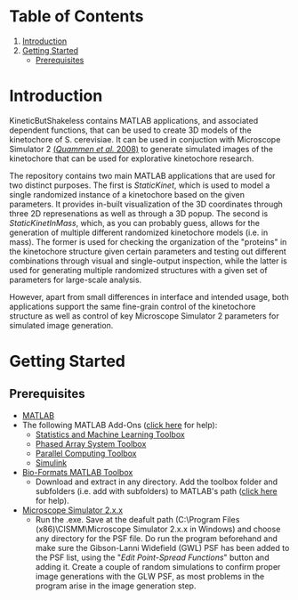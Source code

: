 # Table of Contents
1. [Introduction](#introduction)
2. [Getting Started](#gettingstarted)
    - [Prerequisites](#prerequisites)

<a name="introduction"><a/>
# Introduction
KineticButShakeless contains MATLAB applications, and associated dependent functions, that can be used to create 3D models of the kinetochore of S. cerevisiae. It can be used in conjuction with Microscope Simulator 2 [(*Quammen et al.* 2008)](https://www.ncbi.nlm.nih.gov/pubmed/20431698) to generate simulated images of the kinetochore that can be used for explorative kinetochore research.

The repository contains two main MATLAB applications that are used for two distinct purposes. The first is *StaticKinet*, which is used to model a single randomized instance of a kinetochore based on the given parameters. It provides in-built visualization of the 3D coordinates through three 2D represenations as well as through a 3D popup. The second is *StaticKinetInMass*, which, as you can probably guess, allows for the generation of multiple different randomized kinetochore models (i.e. in mass). The former is used for checking the organization of the "proteins" in the kinetochore structure given certain parameters and testing out different combinations through visual and single-output inspection, while the latter is used for generating multiple randomized structures with a given set of parameters for large-scale analysis.

However, apart from small differences in interface and intended usage, both applications support the same fine-grain control of the kinetochore structure as well as control of key Microscope Simulator 2 parameters for simulated image generation.

<a name="gettingstarted"><a/>
# Getting Started
<a name="prerequisites"><a/>
## Prerequisites
* [MATLAB](https://www.mathworks.com/downloads/)
* The following MATLAB Add-Ons ([click here](https://www.mathworks.com/help/matlab/matlab_env/get-add-ons.html) for help):
  * [Statistics and Machine Learning Toolbox](https://www.mathworks.com/products/statistics.html)
  * [Phased Array System Toolbox](https://www.mathworks.com/products/phased-array.html)
  * [Parallel Computing Toolbox](https://www.mathworks.com/products/parallel-computing.html)
  * [Simulink](https://www.mathworks.com/products/simulink.html)
* [Bio-Formats MATLAB Toolbox](https://www.openmicroscopy.org/bio-formats/downloads/)
  * Download and extract in any directory. Add the toolbox folder and subfolders (i.e. add with subfolders) to MATLAB's path ([click here](https://www.mathworks.com/help/matlab/matlab_env/add-remove-or-reorder-folders-on-the-search-path.html) for help).
* [Microscope Simulator 2.x.x](http://cismm.web.unc.edu/software/)
  * Run the .exe. Save at the deafult path (C:\Program Files (x86)\CISMM\Microscope Simulator 2.x.x in Windows) and choose any directory for the PSF file. Do run the program beforehand and make sure the Gibson-Lanni Widefield (GWL) PSF has been added to the PSF list, using the "*Edit Point-Spread Functions*" button and adding it. Create a couple of random simulations to confirm proper image generations with the GLW PSF, as most problems in the program arise in the image generation step.
